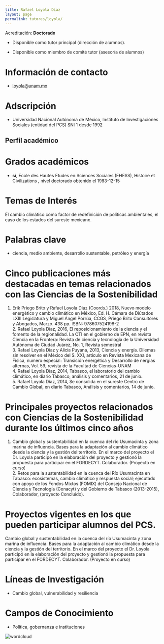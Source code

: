 ```yaml
---
title: Rafael Loyola Díaz
layout: page
permalink: tutores/loyola/
---
```


Acreditación: **Doctorado**


 - Disponible como tutor principal (dirección de alumnos).


 - Disponible como miembro de comité tutor (asesoría de alumnos)





# Información de contacto

 - <loyola@unam.mx>





# Adscripción


 - Universidad Nacional Autónoma de México, Instituto de Investigaciones Sociales (entidad del PCS)    SNI 1 desde 1992
 





## Perfil académico


# Grados académicos


 - **si**, Ecole des Hautes Etudes en Sciences Sociales (EHESS), Histoire et Civilizations , nivel doctorado obtenido el 1983-12-15




# Temas de Interés

El cambio climático como factor de redefinición de políticas ambientales, el caso de los estados del sureste mexicano.



# Palabras clave


 - ciencia, medio ambiente, desarrollo sustentable, petróleo y energía




# Cinco publicaciones más destacadas en temas relacionados con las Ciencias de la Sostenibilidad

1. Erik Priego Brito y Rafael Loyola Diaz (Coords.) 2018, Nuevo modelo energético y cambio climático en México, Ed. H. Cámara de Diútados LXIII Legislatura y Miguel Ángel Porrúa, CCGS, Priego Brito Consultores y Abogados, Marzo. 438 pp. ISBN: 978607524198-2<br />2. Rafael Loyola Díaz, 2016, El reposicionamiento de la ciencia y el fomento de la regionalidad. La CTI en el gobierno de EPN, en revista Ciencia en la Frontera: Revista de ciencia y tecnología de la Universidad Autónoma de Ciudad Juárez, No. 1, Revista semestral<br />3. Rafael Loyola Díaz y Alicia Puyana, 2013, Ciencia y energía. Dilemas sin resolver en el México del S. XXI, artículo en Revista Mexicana de Física, numero especial: Transición energética y Desarrollo de nergias alternas, Vol. 59, revista de la Facultad de Ciencias-UNAM<br />4. Rafael Loyola Díaz, 2014, Tabasco, el laboratorio del cambio climático, en diario Tabasco, análisis y comentarios, 21 de junio.<br />5. Rafael Loyola Díaz, 2014, Se consolida en el sureste Centro de Cambio Global, en diario Tabasco, Análisis y comentarios, 14 de junio.




# Principales proyectos relacionados con Ciencias de la Sostenibilidad durante los últimos cinco años

1. Cambio global y sustentabilidad en la cuenca del río Usumacinta y zona marina de influencia. Bases para la adaptación al cambio climático desde la ciencia y la gestión del territorio. En el marco del proyecto el Dr. Loyola participó en la elaboración del proyecto y gestionó la propuesta para participar en el FORDECYT. Colaborador. (Proyecto en curso)<br />2. Retos para la sustentabilidad en la cuenca del Río Usumacinta en Tabasco: ecosistemas, cambio climático y respuesta social; ejecutado con apoyo de los Fondos Mixtos (FOMIX) del Consejo Nacional de Ciencia y Tecnología (Conacyt) y del Gobierno de Tabasco (2013-2015), Colaborador, (proyecto Concluido).




# Proyectos vigentes en los que pueden participar alumnos del PCS.

Cambio global y sustentabilidad en la cuenca del río Usumacinta y zona marina de influencia. Bases para la adaptación al cambio climático desde la ciencia y la gestión del territorio. En el marco del proyecto el Dr. Loyola participó en la elaboración del proyecto y gestionó la propuesta para participar en el FORDECYT. Colaborador. (Proyecto en curso)




# Líneas de Investigación


 - Cambio global, vulnerabilidad y resiliencia





# Campos de Conocimiento

 - Política, gobernanza e instituciones



![wordcloud](https://sostenibilidad.posgrado.unam.mx/media/perfil-academico/286/wordcloud.png)
